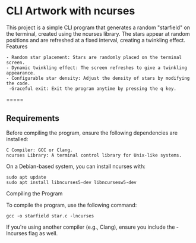 # CLI Artwork with ncurses

This project is a simple CLI program that generates a random "starfield" on the terminal, created using the ncurses library. The stars appear at random positions and are refreshed at a fixed interval, creating a twinkling effect.
Features

    - Random star placement: Stars are randomly placed on the terminal screen.
    - Dynamic twinkling effect: The screen refreshes to give a twinkling appearance.
    - Configurable star density: Adjust the density of stars by modifying the code.
     -Graceful exit: Exit the program anytime by pressing the q key.

=====

## Requirements

Before compiling the program, ensure the following dependencies are installed:

    C Compiler: GCC or Clang.
    ncurses Library: A terminal control library for Unix-like systems.

On a Debian-based system, you can install ncurses with:

    sudo apt update
    sudo apt install libncurses5-dev libncursesw5-dev

Compiling the Program

To compile the program, use the following command:

    gcc -o starfield star.c -lncurses


If you're using another compiler (e.g., Clang), ensure you include the -lncurses flag as well.